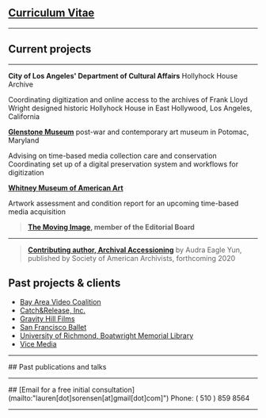 
## [Curriculum Vitae](https://laurensorensen.github.io/CV_website.pdf)
<hr />

## Current projects
<hr />

**City of Los Angeles' Department of Cultural Affairs** Hollyhock House Archive

Coordinating digitization and online access to the archives of Frank Lloyd Wright designed historic Hollyhock House in East Hollywood, Los Angeles, California

**[Glenstone Museum](https://www.glenstone.org/)** post-war and contemporary art museum in Potomac, Maryland 

Advising on time-based media collection care and conservation
Coordinating set up of a digital preservation system and workflows for digitization

**[Whitney Museum of American Art](https://www.whitney.org/)**

Artwork assessment and condition report for an upcoming time-based media acquisition

>**[The Moving Image](https://www.upress.umn.edu/journal-division/journals/the-moving-image), member of the Editorial Board**
<hr /> 

>**[Contributing author, Archival Accessioning](https://twitter.com/accessionthis/status/989871137730408448)** by Audra Eagle Yun, published by Society of American Archivists, forthcoming 2020

## Past projects & clients
<ul>
	<li>
	<a href="https://bavc.org/preserve-media" target="_blank">Bay Area Video Coalition</a>
	</li>
	<li>
	<a href="https://catchandrelease.com/" target="_blank" data-content="https://catchandrelease.com/">Catch&amp;Release, Inc.</a>
	</li>
	<li>
	<a href="https://jemcohenfilms.com/" target="_blank">Gravity Hill Films</a>
	</li>
	<li>
	<a href="https://www.sfballet.org/" target="_blank">San Francisco Ballet</a>
	</li>
	<li>
	<a href="https://library.richmond.edu/" target="_blank">University of Richmond, Boatwright Memorial Library</a>
	</li>
	<li>
	<a href="https://www.imdb.com/title/tt8079498/" target="_blank">Vice Media</a>
	</li>
</ul>
<hr />
## Past publications and talks
<hr />
## [Email for a free initial consultation](mailto:"lauren[dot]sorensen[at]gmail[dot]com]")
Phone: ( 510 ) 859 8564
<hr />
